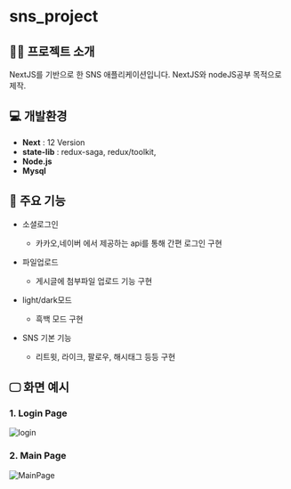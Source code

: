 # sns_project

## 👨‍🏫 프로젝트 소개
NextJS를 기반으로 한 SNS 애플리케이션입니다. NextJS와 nodeJS공부 목적으로 제작.

## 💻 개발환경
- **Next** : 12 Version
- **state-lib** : redux-saga, redux/toolkit,   
- **Node.js**
- **Mysql**

## 📌 주요 기능
- 소셜로그인
    - 카카오,네이버 에서 제공하는 api를 통해 간편 로그인 구현
    
- 파일업로드
    - 게시글에 첨부파일 업로드 기능 구현

- light/dark모드
    - 흑백 모드 구현

- SNS 기본 기능
    - 리트윗, 라이크, 팔로우, 해시태그 등등 구현

## 🖵 화면 예시

### 1. Login Page

![login](https://github.com/csh29/sns_project/assets/86338199/2e606594-a01e-4beb-b1bf-ce68ad0ce419)

### 2. Main Page

![MainPage](https://github.com/csh29/sns_project/assets/86338199/a1650eca-c97b-42bf-af0c-1e0800e384f4)
